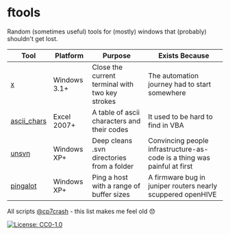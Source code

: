 # ftools
Random (sometimes useful) tools for (mostly) windows that (probably) shouldn't get lost.

|Tool|Platform|Purpose|Exists Because|
|-----------|--------|-------|--------------|
|[x](x.cmd)|Windows 3.1+|Close the current terminal with two key strokes|The automation journey had to start somewhere|
|[ascii_chars](ascii_chars.xlsx)|Excel 2007+|A table of ascii characters and their codes|It used to be hard to find in VBA|
|[unsvn](unsvn.cmd)|Windows XP+|Deep cleans .svn directories from a folder|Convincing people infrastructure-as-code is a thing was painful at first|
|[pingalot](pingalot.cmd)|Windows XP+|Ping a host with a range of buffer sizes|A firmware bug in juniper routers nearly scuppered openHIVE|

All scripts [@cp7crash](https://www.github.com/cp7crash) - this list makes me feel old 😞

[![License: CC0-1.0](https://licensebuttons.net/l/zero/1.0/80x15.png)](http://creativecommons.org/publicdomain/zero/1.0/)
